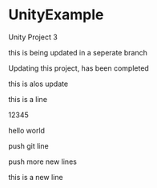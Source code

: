 # UnityExample
Unity Project 3

this is being updated in a seperate branch 

Updating this project, has been completed 

this is alos update

this is a line 

12345


hello world 



push git line 

push more new lines 


this is a new line 

